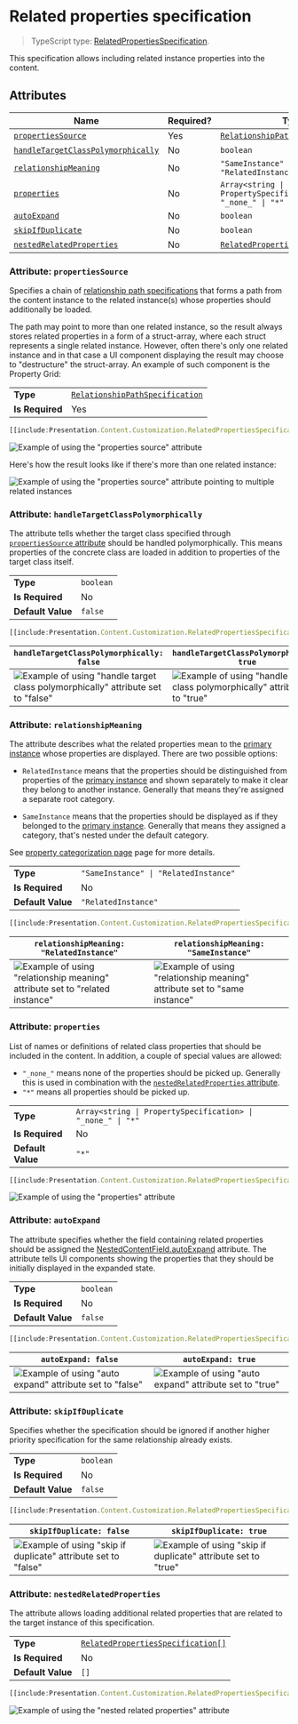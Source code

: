 # Related properties specification

> TypeScript type: [RelatedPropertiesSpecification]($presentation-common).

This specification allows including related instance properties into the content.

## Attributes

| Name                                                                              | Required? | Type                                                                    | Default             |
| --------------------------------------------------------------------------------- | --------- | ----------------------------------------------------------------------- | ------------------- |
| [`propertiesSource`](#attribute-propertiessource)                                 | Yes       | [`RelationshipPathSpecification`](../RelationshipPathSpecification.md)  |                     |
| [`handleTargetClassPolymorphically`](#attribute-handletargetclasspolymorphically) | No        | `boolean`                                                               | `false`             |
| [`relationshipMeaning`](#attribute-relationshipmeaning)                           | No        | `"SameInstance" \| "RelatedInstance"`                                   | `"RelatedInstance"` |
| [`properties`](#attribute-properties)                                             | No        | `Array<string \| PropertySpecification> \| "_none_" \| "*"`             | `"*"`               |
| [`autoExpand`](#attribute-autoexpand)                                             | No        | `boolean`                                                               | `false`             |
| [`skipIfDuplicate`](#attribute-skipifduplicate)                                   | No        | `boolean`                                                               | `false`             |
| [`nestedRelatedProperties`](#attribute-nestedrelatedproperties)                   | No        | [`RelatedPropertiesSpecification[]`](#related-properties-specification) | `[]`                |

### Attribute: `propertiesSource`

Specifies a chain of [relationship path specifications](../RelationshipPathSpecification.md) that forms a path from the content instance to the related instance(s) whose properties should additionally be loaded.

The path may point to more than one related instance, so the result always stores related properties in a form of a struct-array, where each struct represents a single related instance. However, often there's only one related instance and in that case a UI component displaying the result may choose to "destructure" the struct-array. An example of such component is the Property Grid:

|                 |                                                                        |
| --------------- | ---------------------------------------------------------------------- |
| **Type**        | [`RelationshipPathSpecification`](../RelationshipPathSpecification.md) |
| **Is Required** | Yes                                                                    |

```ts
[[include:Presentation.Content.Customization.RelatedPropertiesSpecification.PropertiesSource.Ruleset]]
```

![Example of using the "properties source" attribute](./media/relatedpropertiesspecification-with-propertiessource-attribute.png)

Here's how the result looks like if there's more than one related instance:

![Example of using the "properties source" attribute pointing to multiple related instances](./media/relatedpropertiesspecification-with-propertiessource-attribute-with-multiple-targets.png)

### Attribute: `handleTargetClassPolymorphically`

The attribute tells whether the target class specified through [`propertiesSource` attribute](#attribute-propertiessource) should be handled
polymorphically. This means properties of the concrete class are loaded in addition to properties of the target class itself.

|                   |           |
| ----------------- | --------- |
| **Type**          | `boolean` |
| **Is Required**   | No        |
| **Default Value** | `false`   |

```ts
[[include:Presentation.Content.Customization.RelatedPropertiesSpecification.HandleTargetClassPolymorphically.Ruleset]]
```

| `handleTargetClassPolymorphically: false`                                                                                                                                            | `handleTargetClassPolymorphically: true`                                                                                                                                           |
| ------------------------------------------------------------------------------------------------------------------------------------------------------------------------------------ | ---------------------------------------------------------------------------------------------------------------------------------------------------------------------------------- |
| ![Example of using "handle target class polymorphically" attribute set to "false"](./media/relatedpropertiesspecification-with-handletargetclasspolymorphically-attribute-false.png) | ![Example of using "handle target class polymorphically" attribute set to "true"](./media/relatedpropertiesspecification-with-handletargetclasspolymorphically-attribute-true.png) |

### Attribute: `relationshipMeaning`

The attribute describes what the related properties mean to the [primary instance](./Terminology.md#primary-instance) whose properties are
displayed. There are two possible options:

- `RelatedInstance` means that the properties should be distinguished from properties of the [primary instance](./Terminology.md#primary-instance)
  and shown separately to make it clear they belong to another instance. Generally that means they're assigned a separate root category.

- `SameInstance` means that the properties should be displayed as if they belonged to the [primary instance](./Terminology.md#primary-instance). Generally
  that means they assigned a category, that's nested under the default category.

See [property categorization page](./PropertyCategorization.md) page for more details.

|                   |                                       |
| ----------------- | ------------------------------------- |
| **Type**          | `"SameInstance" \| "RelatedInstance"` |
| **Is Required**   | No                                    |
| **Default Value** | `"RelatedInstance"`                   |

```ts
[[include:Presentation.Content.Customization.RelatedPropertiesSpecification.RelationshipMeaning.Ruleset]]
```

| `relationshipMeaning: "RelatedInstance"`                                                                                                                                      | `relationshipMeaning: "SameInstance"`                                                                                                                                   |
| ----------------------------------------------------------------------------------------------------------------------------------------------------------------------------- | ----------------------------------------------------------------------------------------------------------------------------------------------------------------------- |
| ![Example of using "relationship meaning" attribute set to "related instance"](./media/relatedpropertiesspecification-with-relationshipMeaning-attribute-relatedinstance.png) | ![Example of using "relationship meaning" attribute set to "same instance"](./media/relatedpropertiesspecification-with-relationshipMeaning-attribute-sameinstance.png) |

### Attribute: `properties`

List of names or definitions of related class properties that should be included in the content. In addition, a couple of special values are allowed:

- `"_none_"` means none of the properties should be picked up. Generally this is used in combination with the [`nestedRelatedProperties` attribute](#attribute-nestedrelatedproperties).
- `"*"` means all properties should be picked up.

|                   |                                                             |
| ----------------- | ----------------------------------------------------------- |
| **Type**          | `Array<string \| PropertySpecification> \| "_none_" \| "*"` |
| **Is Required**   | No                                                          |
| **Default Value** | `"*"`                                                       |

```ts
[[include:Presentation.Content.Customization.RelatedPropertiesSpecification.Properties.Ruleset]]
```

![Example of using the "properties" attribute](./media/relatedpropertiesspecification-with-properties-attribute.png)

### Attribute: `autoExpand`

The attribute specifies whether the field containing related properties should be assigned the [NestedContentField.autoExpand]($presentation-common)
attribute. The attribute tells UI components showing the properties that they should be initially displayed in the expanded state.

|                   |           |
| ----------------- | --------- |
| **Type**          | `boolean` |
| **Is Required**   | No        |
| **Default Value** | `false`   |

```ts
[[include:Presentation.Content.Customization.RelatedPropertiesSpecification.AutoExpand.Ruleset]]
```

| `autoExpand: false`                                                                                                                    | `autoExpand: true`                                                                                                                   |
| -------------------------------------------------------------------------------------------------------------------------------------- | ------------------------------------------------------------------------------------------------------------------------------------ |
| ![Example of using "auto expand" attribute set to "false"](./media/relatedpropertiesspecification-with-autoexpand-attribute-false.png) | ![Example of using "auto expand" attribute set to "true"](./media/relatedpropertiesspecification-with-autoexpand-attribute-true.png) |

### Attribute: `skipIfDuplicate`

Specifies whether the specification should be ignored if another higher priority specification for the same relationship already exists.

|                   |           |
| ----------------- | --------- |
| **Type**          | `boolean` |
| **Is Required**   | No        |
| **Default Value** | `false`   |

```ts
[[include:Presentation.Content.Customization.RelatedPropertiesSpecification.SkipIfDuplicate.Ruleset]]
```

| `skipIfDuplicate: false`                                                                                                                          | `skipIfDuplicate: true`                                                                                                                         |
| ------------------------------------------------------------------------------------------------------------------------------------------------- | ----------------------------------------------------------------------------------------------------------------------------------------------- |
| ![Example of using "skip if duplicate" attribute set to "false"](./media/relatedpropertiesspecification-with-skipifduplicate-attribute-false.png) | ![Example of using "skip if duplicate" attribute set to "true"](./media/relatedpropertiesspecification-with-skipifduplicate-attribute-true.png) |

### Attribute: `nestedRelatedProperties`

The attribute allows loading additional related properties that are related to the target instance of this specification.

|                   |                                                                         |
| ----------------- | ----------------------------------------------------------------------- |
| **Type**          | [`RelatedPropertiesSpecification[]`](#related-properties-specification) |
| **Is Required**   | No                                                                      |
| **Default Value** | `[]`                                                                    |

```ts
[[include:Presentation.Content.Customization.RelatedPropertiesSpecification.NestedRelatedProperties.Ruleset]]
```

![Example of using the "nested related properties" attribute](./media/relatedpropertiesspecification-with-nestedrelatedproperties-attribute.png)
